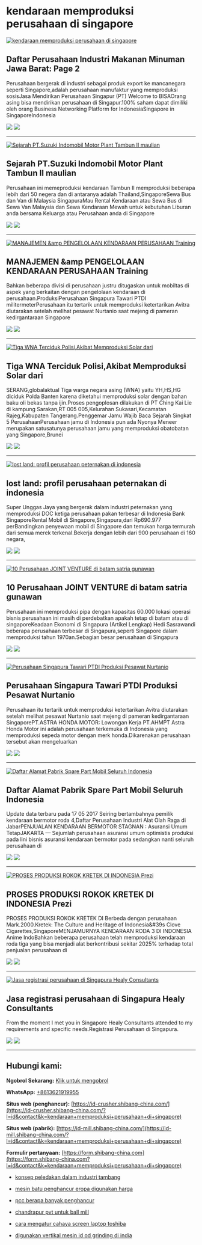 # kendaraan memproduksi perusahaan di singapore

<a href="https://swt.shibang-china.com/?l=id&img&k=kendaraan+memproduksi+perusahaan+di+singapore" target="_blank">![kendaraan memproduksi perusahaan di singapore](http://static.shibang-china.com/all-800x300/122.jpg)</a>

## Daftar Perusahaan Industri Makanan Minuman Jawa Barat: Page 2
Perusahaan bergerak di industri sebagai produk export ke mancanegara seperti Singapore,adalah perusahaan manufaktur yang memproduksi sosisJasa Mendirikan Perusahaan Singapur (PT) Welcome to BISAOrang asing bisa mendirikan perusahaan di Singapur.100% saham dapat dimiliki oleh orang Business Networking Platform for IndonesiaSingapore in SingaporeIndonesia


<a href="https://whatsapp.shibangsoft.com/WhatsApp.php" target="_blank" title="WhatsApp">![](http://static.shibang-china.com/icon/whatsapp.png)</a> <a href="https://swt.shibang-china.com/?l=id&icon&k=kendaraan+memproduksi+perusahaan+di+singapore" target="_blank">![](http://static.shibang-china.com/icon/chat-id.png)</a>

---

<a href="https://swt.shibang-china.com/?l=id&img&k=kendaraan+memproduksi+perusahaan+di+singapore" target="_blank">![Sejarah PT.Suzuki Indomobil Motor Plant Tambun II maulian](http://static.shibang-china.com/all-800x300/838.jpg)</a>

## Sejarah PT.Suzuki Indomobil Motor Plant Tambun II maulian
Perusahaan ini memeproduksi kendaraan Tambun II memproduksi beberapa lebih dari 50 negera dan di antaranya adalah Thailand,SingaporeSewa Bus dan Van di Malaysia SingapuraMau Rental Kendaraan atau Sewa Bus di Sewa Van Malaysia dan Sewa Kendaraan Mewah untuk kebutuhan Liburan anda bersama Keluarga atau Perusahaan anda di Singapore


<a href="https://whatsapp.shibangsoft.com/WhatsApp.php" target="_blank" title="WhatsApp">![](http://static.shibang-china.com/icon/whatsapp.png)</a> <a href="https://swt.shibang-china.com/?l=id&icon&k=kendaraan+memproduksi+perusahaan+di+singapore" target="_blank">![](http://static.shibang-china.com/icon/chat-id.png)</a>

---

<a href="https://swt.shibang-china.com/?l=id&img&k=kendaraan+memproduksi+perusahaan+di+singapore" target="_blank">![MANAJEMEN &amp PENGELOLAAN KENDARAAN PERUSAHAAN Training](http://static.shibang-china.com/all-800x300/1297.jpg)</a>

## MANAJEMEN &amp PENGELOLAAN KENDARAAN PERUSAHAAN Training
Bahkan beberapa divisi di perusahaan justru ditugaskan untuk mobiltas di aspek yang berkaitan dengan pengelolaan kendaraan di perusahaan.ProduksiPerusahaan Singapura Tawari PTDI militermeterPerusahaan itu tertarik untuk memproduksi ketertarikan Avitra diutarakan setelah melihat pesawat Nurtanio saat mejeng di pameran kedirgantaraan Singapore


<a href="https://whatsapp.shibangsoft.com/WhatsApp.php" target="_blank" title="WhatsApp">![](http://static.shibang-china.com/icon/whatsapp.png)</a> <a href="https://swt.shibang-china.com/?l=id&icon&k=kendaraan+memproduksi+perusahaan+di+singapore" target="_blank">![](http://static.shibang-china.com/icon/chat-id.png)</a>

---

<a href="https://swt.shibang-china.com/?l=id&img&k=kendaraan+memproduksi+perusahaan+di+singapore" target="_blank">![Tiga WNA Terciduk Polisi,Akibat Memproduksi Solar dari](http://static.shibang-china.com/all-800x300/219.jpg)</a>

## Tiga WNA Terciduk Polisi,Akibat Memproduksi Solar dari
SERANG,globalaktual Tiga warga negara asing (WNA) yaitu YH,HS,HG diciduk Polda Banten karena diketahui memproduksi solar dengan bahan baku oli bekas tanpa ijin.Proses pengoplosan dilakukan di PT Ching Kai Lie di kampung Sarakan,RT 005 005,Kelurahan Sukasari,Kecamatan Rajeg,Kabupaten Tangerang.Penggemar Jamu Wajib Baca Sejarah Singkat 5 PerusahaanPerusahaan jamu di Indonesia pun ada Nyonya Meneer merupakan satusatunya perusahaan jamu yang memproduksi obatobatan yang Singapore,Brunei


<a href="https://whatsapp.shibangsoft.com/WhatsApp.php" target="_blank" title="WhatsApp">![](http://static.shibang-china.com/icon/whatsapp.png)</a> <a href="https://swt.shibang-china.com/?l=id&icon&k=kendaraan+memproduksi+perusahaan+di+singapore" target="_blank">![](http://static.shibang-china.com/icon/chat-id.png)</a>

---

<a href="https://swt.shibang-china.com/?l=id&img&k=kendaraan+memproduksi+perusahaan+di+singapore" target="_blank">![lost land: profil perusahaan peternakan di indonesia](http://static.shibang-china.com/all-800x300/1256.jpg)</a>

## lost land: profil perusahaan peternakan di indonesia
Super Unggas Jaya yang bergerak dalam industri peternakan yang memproduksi DOC ketiga perusahaan pakan terbesar di Indonesia Bank SingaporeRental Mobil di Singapore,Singapura,dari Rp690.977 perBandingkan penyewaan mobil di Singapore dan temukan harga termurah dari semua merek terkenal.Bekerja dengan lebih dari 900 perusahaan di 160 negara,


<a href="https://whatsapp.shibangsoft.com/WhatsApp.php" target="_blank" title="WhatsApp">![](http://static.shibang-china.com/icon/whatsapp.png)</a> <a href="https://swt.shibang-china.com/?l=id&icon&k=kendaraan+memproduksi+perusahaan+di+singapore" target="_blank">![](http://static.shibang-china.com/icon/chat-id.png)</a>

---

<a href="https://swt.shibang-china.com/?l=id&img&k=kendaraan+memproduksi+perusahaan+di+singapore" target="_blank">![10 Perusahaan JOINT VENTURE di batam satria gunawan](http://static.shibang-china.com/all-800x300/1183.jpg)</a>

## 10 Perusahaan JOINT VENTURE di batam satria gunawan
Perusahaan ini memproduksi pipa dengan kapasitas 60.000 lokasi operasi bisnis perusahaan ini masih di perdebatkan apakah tetap di batam atau di singaporeKeadaan Ekonomi di Singapura (Artikel Lengkap) Hedi Sasrawandi beberapa perusahaan terbesar di Singapura,seperti Singapore dalam memproduksi tahun 1970an.Sebagian besar perusahaan di Singapura


<a href="https://whatsapp.shibangsoft.com/WhatsApp.php" target="_blank" title="WhatsApp">![](http://static.shibang-china.com/icon/whatsapp.png)</a> <a href="https://swt.shibang-china.com/?l=id&icon&k=kendaraan+memproduksi+perusahaan+di+singapore" target="_blank">![](http://static.shibang-china.com/icon/chat-id.png)</a>

---

<a href="https://swt.shibang-china.com/?l=id&img&k=kendaraan+memproduksi+perusahaan+di+singapore" target="_blank">![Perusahaan Singapura Tawari PTDI Produksi Pesawat Nurtanio](http://static.shibang-china.com/all-800x300/243.jpg)</a>

## Perusahaan Singapura Tawari PTDI Produksi Pesawat Nurtanio
Perusahaan itu tertarik untuk memproduksi ketertarikan Avitra diutarakan setelah melihat pesawat Nurtanio saat mejeng di pameran kedirgantaraan SingaporePT.ASTRA HONDA MOTOR: Lowongan Kerja PT.AHMPT Astra Honda Motor ini adalah perusahaan terkemuka di Indonesia yang memproduksi sepeda motor dengan merk honda.Dikarenakan perusahaan tersebut akan mengeluarkan


<a href="https://whatsapp.shibangsoft.com/WhatsApp.php" target="_blank" title="WhatsApp">![](http://static.shibang-china.com/icon/whatsapp.png)</a> <a href="https://swt.shibang-china.com/?l=id&icon&k=kendaraan+memproduksi+perusahaan+di+singapore" target="_blank">![](http://static.shibang-china.com/icon/chat-id.png)</a>

---

<a href="https://swt.shibang-china.com/?l=id&img&k=kendaraan+memproduksi+perusahaan+di+singapore" target="_blank">![Daftar Alamat Pabrik Spare Part Mobil Seluruh Indonesia](http://static.shibang-china.com/all-800x300/1081.jpg)</a>

## Daftar Alamat Pabrik Spare Part Mobil Seluruh Indonesia
Update data terbaru pada 17 05 2017 Seiring bertambahnya pemilik kendaraan bermotor roda 4,Daftar Perusahaan Industri Alat Olah Raga di JabarPENJUALAN KENDARAAN BERMOTOR STAGNAN : Asuransi Umum TetapJAKARTA — Sejumlah perusahaan asuransi umum optimistis produksi pada lini bisnis asuransi kendaraan bermotor pada sedangkan nanti seluruh perusahaan di


<a href="https://whatsapp.shibangsoft.com/WhatsApp.php" target="_blank" title="WhatsApp">![](http://static.shibang-china.com/icon/whatsapp.png)</a> <a href="https://swt.shibang-china.com/?l=id&icon&k=kendaraan+memproduksi+perusahaan+di+singapore" target="_blank">![](http://static.shibang-china.com/icon/chat-id.png)</a>

---

<a href="https://swt.shibang-china.com/?l=id&img&k=kendaraan+memproduksi+perusahaan+di+singapore" target="_blank">![PROSES PRODUKSI ROKOK KRETEK DI INDONESIA Prezi](http://static.shibang-china.com/all-800x300/9.jpg)</a>

## PROSES PRODUKSI ROKOK KRETEK DI INDONESIA Prezi
PROSES PRODUKSI ROKOK KRETEK DI Berbeda dengan perusahaan Mark.2000.Kretek: The Culture and Heritage of Indonesia&#39s Clove Cigarettes,SingaporeMENJAMURNYA KENDARAAN RODA 3 DI INDONESIA Anime IndoBahkan beberapa perusahaan telah memproduksi kendaraan roda tiga yang bisa menjadi alat berkontribusi sekitar 2025% terhadap total penjualan perusahaan di


<a href="https://whatsapp.shibangsoft.com/WhatsApp.php" target="_blank" title="WhatsApp">![](http://static.shibang-china.com/icon/whatsapp.png)</a> <a href="https://swt.shibang-china.com/?l=id&icon&k=kendaraan+memproduksi+perusahaan+di+singapore" target="_blank">![](http://static.shibang-china.com/icon/chat-id.png)</a>

---

<a href="https://swt.shibang-china.com/?l=id&img&k=kendaraan+memproduksi+perusahaan+di+singapore" target="_blank">![Jasa registrasi perusahaan di Singapura Healy Consultants](http://static.shibang-china.com/all-800x300/776.jpg)</a>

## Jasa registrasi perusahaan di Singapura Healy Consultants
From the moment I met you in Singapore Healy Consultants attended to my requirements and specific needs.Registrasi Perusahaan di Singapura.

<a href="https://whatsapp.shibangsoft.com/WhatsApp.php" target="_blank" title="WhatsApp">![](http://static.shibang-china.com/icon/whatsapp.png)</a> <a href="https://swt.shibang-china.com/?l=id&icon&k=kendaraan+memproduksi+perusahaan+di+singapore" target="_blank">![](http://static.shibang-china.com/icon/chat-id.png)</a>

---
## Hubungi kami:

**Ngobrol Sekarang:** [Klik untuk mengobrol](https://swt.shibang-china.com?l=id&contact&k=kendaraan+memproduksi+perusahaan+di+singapore)

**WhatsApp:**  [+8613621919955](https://whatsapp.shibangsoft.com/WhatsApp.php)

**Situs web (penghancur):** [https://id-crusher.shibang-china.com/](https://id-crusher.shibang-china.com/?l=id&contact&k=kendaraan+memproduksi+perusahaan+di+singapore)

**Situs web (pabrik):** [https://id-mill.shibang-china.com/](https://id-mill.shibang-china.com/?l=id&contact&k=kendaraan+memproduksi+perusahaan+di+singapore)

**Formulir pertanyaan:** [https://form.shibang-china.com](https://form.shibang-china.com?l=id&contact&k=kendaraan+memproduksi+perusahaan+di+singapore)

* [konsep peledakan dalam industri tambang](../39/konsep%20peledakan%20dalam%20industri%20tambang.md)

* [mesin batu penghancur eropa digunakan harga](../39/mesin%20batu%20penghancur%20eropa%20digunakan%20harga.md)

* [pcc berapa banyak penghancur](../32/pcc%20berapa%20banyak%20penghancur.md)

* [chandrapur pvt untuk ball mill](../37/chandrapur%20pvt%20untuk%20ball%20mill.md)

* [cara mengatur cahaya screen laptop toshiba](../40/cara%20mengatur%20cahaya%20screen%20laptop%20toshiba.md)

* [digunakan vertikal mesin id od grinding di india](../38/digunakan%20vertikal%20mesin%20id%20od%20grinding%20di%20india.md)